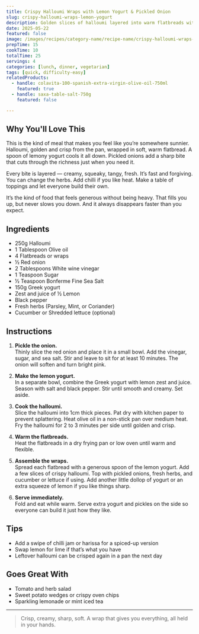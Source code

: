 ```yaml
---
title: Crispy Halloumi Wraps with Lemon Yogurt & Pickled Onion
slug: crispy-halloumi-wraps-lemon-yogurt
description: Golden slices of halloumi layered into warm flatbreads with lemony yogurt, quick pickled onions, and fresh herbs. A simple, satisfying wrap that hits every note — crisp, creamy, sharp, and soft.
date: 2025-05-22
featured: false
image: /images/recipes/category-name/recipe-name/crispy-halloumi-wraps-lemon-yogurt.webp
prepTime: 15
cookTime: 10
totalTime: 25
servings: 4
categories: [lunch, dinner, vegetarian]
tags: [quick, difficulty-easy]
relatedProducts:
  - handle: colavita-100-spanish-extra-virgin-olive-oil-750ml
    featured: true
  - handle: saxa-table-salt-750g
    featured: false

---
```


## Why You'll Love This

This is the kind of meal that makes you feel like you’re somewhere sunnier. Halloumi, golden and crisp from the pan, wrapped in soft, warm flatbread. A spoon of lemony yogurt cools it all down. Pickled onions add a sharp bite that cuts through the richness just when you need it.

Every bite is layered — creamy, squeaky, tangy, fresh. It’s fast and forgiving. You can change the herbs. Add chilli if you like heat. Make a table of toppings and let everyone build their own.

It’s the kind of food that feels generous without being heavy. That fills you up, but never slows you down. And it always disappears faster than you expect.

## Ingredients

- 250g Halloumi  
- 1 Tablespoon Olive oil  
- 4 Flatbreads or wraps  
- ½ Red onion  
- 2 Tablespoons White wine vinegar  
- 1 Teaspoon Sugar  
- ½ Teaspoon Bonferme Fine Sea Salt  
- 150g Greek yogurt  
- Zest and juice of ½ Lemon  
- Black pepper  
- Fresh herbs (Parsley, Mint, or Coriander)  
- Cucumber or Shredded lettuce (optional)

## Instructions

1. **Pickle the onion.**  
   Thinly slice the red onion and place it in a small bowl. Add the vinegar, sugar, and sea salt. Stir and leave to sit for at least 10 minutes. The onion will soften and turn bright pink.

2. **Make the lemon yogurt.**  
   In a separate bowl, combine the Greek yogurt with lemon zest and juice. Season with salt and black pepper. Stir until smooth and creamy. Set aside.

3. **Cook the halloumi.**  
   Slice the halloumi into 1cm thick pieces. Pat dry with kitchen paper to prevent splattering. Heat olive oil in a non-stick pan over medium heat. Fry the halloumi for 2 to 3 minutes per side until golden and crisp.

4. **Warm the flatbreads.**  
   Heat the flatbreads in a dry frying pan or low oven until warm and flexible.

5. **Assemble the wraps.**  
   Spread each flatbread with a generous spoon of the lemon yogurt. Add a few slices of crispy halloumi. Top with pickled onions, fresh herbs, and cucumber or lettuce if using. Add another little dollop of yogurt or an extra squeeze of lemon if you like things sharp.

6. **Serve immediately.**  
   Fold and eat while warm. Serve extra yogurt and pickles on the side so everyone can build it just how they like.

## Tips

- Add a swipe of chilli jam or harissa for a spiced-up version  
- Swap lemon for lime if that’s what you have  
- Leftover halloumi can be crisped again in a pan the next day

## Goes Great With

- Tomato and herb salad  
- Sweet potato wedges or crispy oven chips  
- Sparkling lemonade or mint iced tea

---
> Crisp, creamy, sharp, soft. A wrap that gives you everything, all held in your hands.